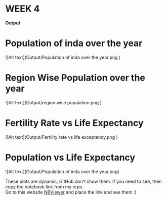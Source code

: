 # WEEK 4
**Output**  
# **Population of inda over the year**
![Alt text](Output/Population of inda over the year.png )  
# **Region Wise Population over the year**
![Alt text](Output/region wise  population.png )  
# **Fertility Rate vs Life Expectancy**  
![Alt text](Output/Fertility rate vs life exceptency.png )  
# **Population vs Life Expectancy**  
![Alt text](Output/Population of inda over the year.png)

These plots are dynamic, GitHub don't show them.
If you need to see, then copy the notebook link from my repo.  
Go to this website [NBViewer](https://nbviewer.org/) and place the link and see them :)
